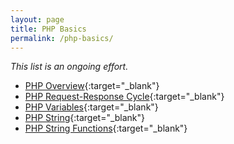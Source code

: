 ```yaml
---
layout: page
title: PHP Basics
permalink: /php-basics/
---
```


_This list is an ongoing effort._

+ [PHP Overview](https://kennyalmendral.github.io/php-overview/){:target="_blank"}
+ [PHP Request-Response Cycle](https://kennyalmendral.github.io/php-request-response-cycle/){:target="_blank"}
+ [PHP Variables](https://kennyalmendral.github.io/php-variables/){:target="_blank"}
+ [PHP String](https://kennyalmendral.github.io/php-strings/){:target="_blank"}
+ [PHP String Functions](#){:target="_blank"}
